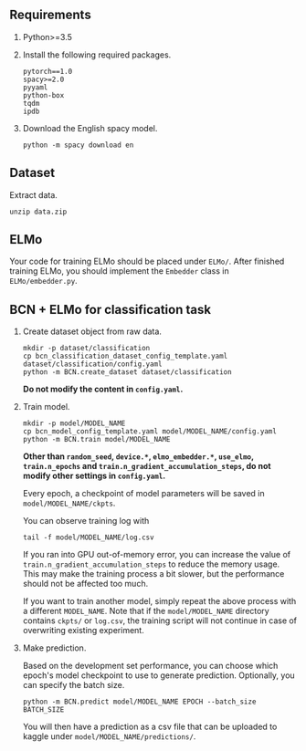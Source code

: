## Requirements
1. Python>=3.5

2. Install the following required packages.
    ```
    pytorch==1.0
    spacy>=2.0
    pyyaml
    python-box
    tqdm
    ipdb
    ```

3. Download the English spacy model.
    ```
    python -m spacy download en
    ```

## Dataset
Extract data.
```
unzip data.zip
```

## ELMo
Your code for training ELMo should be placed under `ELMo/`. After finished training 
ELMo, you should implement the `Embedder` class in `ELMo/embedder.py`.

## BCN + ELMo for classification task
1. Create dataset object from raw data.
    ```
    mkdir -p dataset/classification
    cp bcn_classification_dataset_config_template.yaml dataset/classification/config.yaml
    python -m BCN.create_dataset dataset/classification
    ```
    **Do not modify the content in `config.yaml`.**

2. Train model.
    ```
    mkdir -p model/MODEL_NAME
    cp bcn_model_config_template.yaml model/MODEL_NAME/config.yaml
    python -m BCN.train model/MODEL_NAME
    ```
    **Other than `random_seed`, `device.*`, `elmo_embedder.*`, `use_elmo`,
    `train.n_epochs` and `train.n_gradient_accumulation_steps`, do not modify other
    settings in `config.yaml`.**

    Every epoch, a checkpoint of model parameters will be saved in
    `model/MODEL_NAME/ckpts`.

    You can observe training log with
    ```
    tail -f model/MODEL_NAME/log.csv
    ```

    If you ran into GPU out-of-memory error, you can increase the value of
    `train.n_gradient_accumulation_steps` to reduce the memory usage. This may make the
    training process a bit slower, but the performance should not be affected too much.

    If you want to train another model, simply repeat the above process with a different
    `MODEL_NAME`. Note that if the `model/MODEL_NAME` directory contains `ckpts/` or
    `log.csv`, the training script will not continue in case of overwriting existing
    experiment. 

3. Make prediction.

    Based on the development set performance, you can choose which epoch's model
    checkpoint to use to generate prediction. Optionally, you can specify the batch size.
    ```
    python -m BCN.predict model/MODEL_NAME EPOCH --batch_size BATCH_SIZE
    ```
    You will then have a prediction as a csv file that can be uploaded to kaggle under
    `model/MODEL_NAME/predictions/`.
